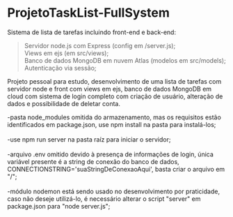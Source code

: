 # ProjetoTaskList-FullSystem

Sistema de lista de tarefas incluindo front-end e back-end: 

>Servidor node.js com Express (config em /server.js);<br />
>Views em ejs (em src/views);<br />
>Banco de dados MongoDB em nuvem Atlas (modelos em src/models);<br />
>Autenticação via sessão;<br />

Projeto pessoal para estudo, desenvolvimento de uma lista de tarefas com servidor node e front com views em ejs, banco de dados MongoDB em cloud com sistema de login completo com criação de usuário, alteração de dados e possibilidade de deletar conta.

-pasta node_modules omitida do armazenamento, mas os requisitos estão identificados em package.json, use npm install na pasta para instalá-los;<br />
<br />
-use npm run server na pasta raíz para iniciar o servidor;<br />
<br />
-arquivo .env omitido devido à presença de informações de login, única variável presente é a string de conexão do banco de dados, CONNECTIONSTRING='suaStringDeConexaoAqui', basta criar o arquivo em "/";<br />
<br />
-módulo nodemon está sendo usado no desenvolvimento por praticidade, caso não deseje utilizá-lo, é necessário alterar o script "server" em package.json para "node server.js";<br />
